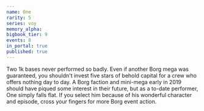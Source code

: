 ```yaml
---
name: One
rarity: 5
series: voy
memory_alpha:
bigbook_tier: 9
events: 8
in_portal: true
published: true
---
```


Two 1k bases never performed so badly. Even if another Borg mega was guaranteed, you shouldn't invest five stars of behold capital for a crew who offers nothing day to day. A Borg faction and mini-mega early in 2019 should have piqued some interest in their future, but as a to-date performer, One simply falls flat. If you select him because of his wonderful character and episode, cross your fingers for more Borg event action.
